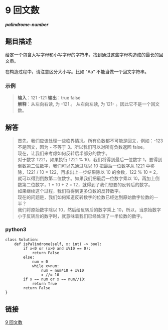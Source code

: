 # 9 回文数
***palindrome-number***

## 题目描述
给定一个包含大写字母和小写字母的字符串，找到通过这些字母构造成的最长的回文串。

在构造过程中，请注意区分大小写。比如 "Aa" 不能当做一个回文字符串。

### 示例
> **输入**：121  -121
> **输出**：true  false  
> **解释**：从左向右读, 为 -121 。 从右向左读, 为 121- 。因此它不是一个回文数。 

## 解答
>首先，我们应该处理一些临界情况。所有负数都不可能是回文，例如：-123 不是回文，因为 - 不等于 3。所以我们可以对所有负数返回 false。  
>现在，让我们来考虑如何反转后半部分的数字。  
>对于数字 1221，如果执行 1221 % 10，我们将得到最后一位数字 1，要得到倒数第二位数字，我们可以先通过除以 10 把最后一位数字从 1221 中移除，1221 / 10 = 122，再求出上一步结果除以 10 的余数，122 % 10 = 2，就可以得到倒数第二位数字。如果我们把最后一位数字乘以 10，再加上倒数第二位数字，1 * 10 + 2 = 12，就得到了我们想要的反转后的数字。  
>如果继续这个过程，我们将得到更多位数的反转数字。  
>现在的问题是，我们如何知道反转数字的位数已经达到原始数字位数的一半？  
>我们将原始数字除以 10，然后给反转后的数字乘上 10，所以，当原始数字小于反转后的数字时，就意味着我们已经处理了一半位数的数字。

### python3

```python3
class Solution:
    def isPalindrome(self, x: int) -> bool:
        if x<0 or (x>0 and x%10 == 0):
            return False
        else:
            num = 0
            while x>num:
                num = num*10 + x%10
                x //= 10
        if x == num or x == num//10:
            return True
        return False
}
```

## 链接
[9 回文数](https://leetcode-cn.com/problems/palindrome-number/)
